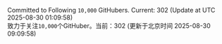 Committed to Following `10,000` GitHubers. Current: <!-- FOLLOWING_COUNT -->302<!-- FOLLOWING_COUNT --> (Update at UTC <!-- LAST_UPDATED -->2025-08-30 01:09:58<!-- LAST_UPDATED -->)<br>
致力于关注`10,000`个GitHuber。当前：<!-- FOLLOWING_COUNT -->302<!-- FOLLOWING_COUNT --> (更新于北京时间 <!-- LAST_UPDATED_CST -->2025-08-30 09:09:58<!-- LAST_UPDATED_CST -->)
